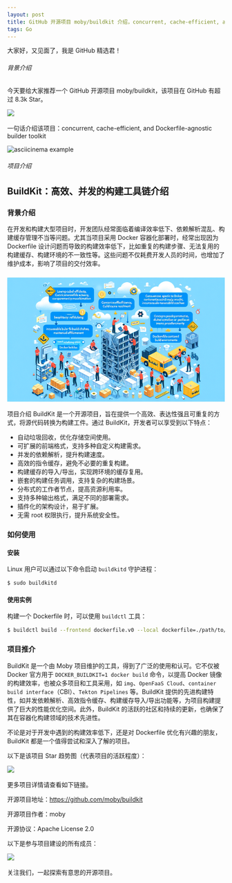 ```yaml
---
layout: post
title: GitHub 开源项目 moby/buildkit 介绍，concurrent, cache-efficient, and Dockerfile-agnostic builder toolkit
tags: Go
---
```


大家好，又见面了，我是 GitHub 精选君！

###### 背景介绍

今天要给大家推荐一个 GitHub 开源项目 moby/buildkit，该项目在 GitHub 有超过 8.3k Star。

![](https://stats.deeptrain.net/repo/moby/buildkit/?theme=light)

一句话介绍该项目：concurrent, cache-efficient, and Dockerfile-agnostic builder toolkit




![asciicinema example](https://asciinema.org/a/gPEIEo1NzmDTUu2bEPsUboqmU.png)


###### 项目介绍

## BuildKit：高效、并发的构建工具链介绍

### 背景介绍
在开发和构建大型项目时，开发团队经常面临着编译效率低下、依赖解析混乱、构建缓存管理不当等问题。尤其当项目采用 Docker 容器化部署时，经常出现因为 Dockerfile 设计问题而导致的构建效率低下，比如重复的构建步骤、无法复用的构建缓存、构建环境的不一致性等。这些问题不仅耗费开发人员的时间，也增加了维护成本，影响了项目的交付效率。

### 

![](https://raw.githubusercontent.com/ZhuPeng/pic/master/mac/compress_tmp-e705d5c7c1f00fdb337df06f91d30d98.png)

项目介绍
BuildKit 是一个开源项目，旨在提供一个高效、表达性强且可重复的方式，将源代码转换为构建工件。通过 BuildKit，开发者可以享受到以下特点：

- 自动垃圾回收，优化存储空间使用。
- 可扩展的前端格式，支持多种自定义构建需求。
- 并发的依赖解析，提升构建速度。
- 高效的指令缓存，避免不必要的重复构建。
- 构建缓存的导入/导出，实现跨环境的缓存复用。
- 嵌套的构建任务调用，支持复杂的构建场景。
- 分布式的工作者节点，提高资源利用率。
- 支持多种输出格式，满足不同的部署需求。
- 插件化的架构设计，易于扩展。
- 无需 root 权限执行，提升系统安全性。

### 如何使用

#### 安装
Linux 用户可以通过以下命令启动 `buildkitd` 守护进程：
```bash
$ sudo buildkitd
```
#### 使用实例
构建一个 Dockerfile 时，可以使用 `buildctl` 工具：
```bash
$ buildctl build --frontend dockerfile.v0 --local dockerfile=./path/to/dockerfile --local context=.
```

### 项目推介
BuildKit 是一个由 Moby 项目维护的工具，得到了广泛的使用和认可。它不仅被 Docker 官方用于 `DOCKER_BUILDKIT=1 docker build` 命令，以提高 Docker 镜像的构建效率，也被众多项目和工具采用，如 `img`、`OpenFaaS Cloud`、`container build interface`（CBI）、`Tekton Pipelines` 等。BuildKit 提供的先进构建特性，如并发依赖解析、高效指令缓存、构建缓存导入/导出功能等，为项目构建提供了巨大的性能优化空间。此外，BuildKit 的活跃的社区和持续的更新，也确保了其在容器化构建领域的技术先进性。

不论是对于开发中遇到的构建效率低下，还是对 Dockerfile 优化有兴趣的朋友，BuildKit 都是一个值得尝试和深入了解的项目。

以下是该项目 Star 趋势图（代表项目的活跃程度）：

![](https://api.star-history.com/svg?repos=moby/buildkit&type=Timeline)

更多项目详情请查看如下链接。

开源项目地址：https://github.com/moby/buildkit 

开源项目作者：moby

开源协议：Apache License 2.0

以下是参与项目建设的所有成员：

![](https://contrib.rocks/image?repo=moby/buildkit)

关注我们，一起探索有意思的开源项目。


